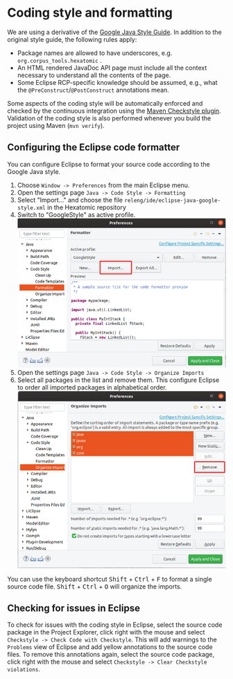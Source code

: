 # Coding style and formatting

We are using a derivative of the [Google Java Style Guide](https://google.github.io/styleguide/javaguide.html).
In addition to the original style guide, the following rules apply:
- Package names are allowed to have underscores, e.g. `org.corpus_tools.hexatomic` .
- An HTML rendered JavaDoc API page must include all the context necessary to understand all the contents of the page.
- Some Eclipse RCP-specific knowledge should be assumed, e.g., what the `@PreConstruct`/`@PostConstruct` annotations mean.

Some aspects of the coding style will be automatically enforced and checked by the continuous integration using the
[Maven Checkstyle plugin](https://maven.apache.org/plugins/maven-checkstyle-plugin/).
Validation of the coding style is also performed whenever you build the project using Maven (`mvn verify`).

## Configuring the Eclipse code formatter

You can configure Eclipse to format your source code according to the Google Java style.

1. Choose `Window -> Preferences` from the main Eclipse menu.
2. Open the settings page `Java -> Code Style -> Formatting`
3. Select "Import..." and choose the file `releng/ide/eclipse-java-google-style.xml` in the Hexatomic repository
4. Switch to "GoogleStyle" as active profile.
![Importing the Google Style formatting configuration file](./import-code-formatter.png) 
5. Open the settings page `Java -> Code Style -> Organize Imports`
6. Select all packages in the list and remove them. 
This configure Eclipse to order all imported packages in alphabetical order.
![XXX](./configure-import-order.png)

You can use the keyboard shortcut <kbd>Shift</kbd> + <kbd>Ctrl</kbd> + <kbd>F</kbd> to format a single source code file.
<kbd>Shift</kbd> + <kbd>Ctrl</kbd> + <kbd>O</kbd> will organize the imports.



## Checking for issues in Eclipse

To check for issues with the coding style in Eclipse, select the source code package in the Project Explorer, click right with the mouse and select `Checkstyle -> Check Code with Checkstyle`. 
This will add warnings to the `Problems` view of Eclipse and add yellow annotations to the source code files.
To remove this annotations again, select the source code package, click right with the mouse and select `Checkstyle -> Clear Checkstyle violations`.